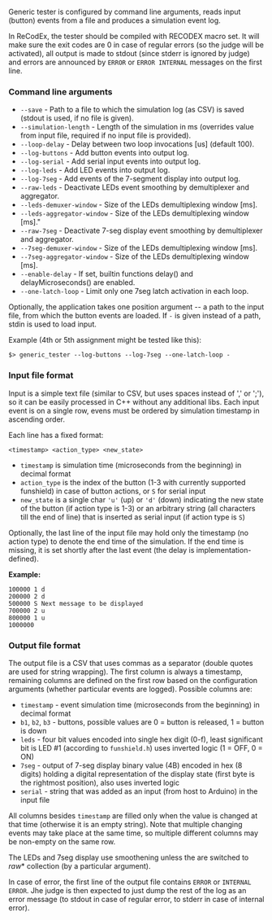 Generic tester is configured by command line arguments, reads input (button) events from a file and produces a simulation event log.

In ReCodEx, the tester should be compiled with RECODEX macro set. It will make sure the exit codes are 0 in case of regular errors (so the judge will be activated), all output is made to stdout (since stderr is ignored by judge) and errors are announced by `ERROR` or `ERROR INTERNAL` messages on the first line.


### Command line arguments

- `--save` - Path to a file to which the simulation log (as CSV) is saved (stdout is used, if no file is given).
- `--simulation-length` - Length of the simulation in ms (overrides value from input file, required if no input file is provided).
- `--loop-delay` - Delay between two loop invocations [us] (default 100).
- `--log-buttons` - Add button events into output log.
- `--log-serial` - Add serial input events into output log.
- `--log-leds` - Add LED events into output log.
- `--log-7seg` - Add events of the 7-segment display into output log.
- `--raw-leds` - Deactivate LEDs event smoothing by demultiplexer and aggregator.
- `--leds-demuxer-window` - Size of the LEDs demultiplexing window [ms].
- `--leds-aggregator-window` - Size of the LEDs demultiplexing window [ms]."
- `--raw-7seg` - Deactivate 7-seg display event smoothing by demultiplexer and aggregator.
- `--7seg-demuxer-window` - Size of the LEDs demultiplexing window [ms].
- `--7seg-aggregator-window` - Size of the LEDs demultiplexing window [ms].
- `--enable-delay` - If set, builtin functions delay() and delayMicroseconds() are enabled.
- `--one-latch-loop` - Limit only one 7seg latch activation in each loop.

Optionally, the application takes one position argument -- a path to the input file, from which the button events are loaded. If `-` is given instead of a path, stdin is used to load input.

Example (4th or 5th assignment might be tested like this):
```
$> generic_tester --log-buttons --log-7seg --one-latch-loop -
```

### Input file format

Input is a simple text file (similar to CSV, but uses spaces instead of ',' or ';'), so it can be easily processed in C++ without any additional libs. Each input event is on a single row, evens must be ordered by simulation timestamp in ascending order.

Each line has a fixed format:
```
<timestamp> <action_type> <new_state>
```
- `timestamp` is simulation time (microseconds from the beginning) in decimal format
- `action_type` is the index of the button (1-3 with currently supported funshield) in case of button actions, or `S` for serial input
- `new_state` is a single char `'u'` (up) or `'d'` (down) indicating the new state of the button (if action type is 1-3) or an arbitrary string (all characters till the end of line) that is inserted as serial input (if action type is `S`)

Optionally, the last line of the input file may hold only the timestamp (no action type) to denote the end time of the simulation. If the end time is missing, it is set shortly after the last event (the delay is implementation-defined).

**Example:**
```
100000 1 d
200000 2 d
500000 S Next message to be displayed
700000 2 u
800000 1 u
1000000
```

### Output file format

The output file is a CSV that uses commas as a separator (double quotes are used for string wrapping). The first column is always a timestamp, remaining columns are defined on the first row based on the configuration arguments (whether particular events are logged). Possible columns are:

- `timestamp` - event simulation time (microseconds from the beginning) in decimal format
- `b1`, `b2`, `b3` - buttons, possible values are 0 = button is released, 1 = button is down
- `leds` - four bit values encoded into single hex digit (0-f), least significant bit is LED #1 (according to `funshield.h`) uses inverted logic (1 = OFF, 0 = ON)
- `7seg` - output of 7-seg display binary value (4B) encoded in hex (8 digits) holding a digital representation of the display state (first byte is the rightmost position), also uses inverted logic
- `serial` - string that was added as an input (from host to Arduino) in the input file

All columns besides `timestamp` are filled only when the value is changed at that time (otherwise it is an empty string). Note that multiple changing events may take place at the same time, so multiple different columns may be non-empty on the same row.

The LEDs and 7seg display use smoothening unless the are switched to _raw_* collection (by a particular argument).

In case of error, the first line of the output file contains `ERROR` or `INTERNAL ERROR`. Jhe judge is then expected to just dump the rest of the log as an error message (to stdout in case of regular error, to stderr in case of internal error).

